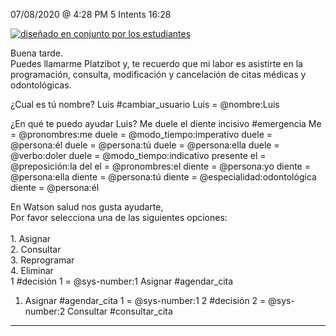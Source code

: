 

07/08/2020 @
4:28
PM
5
Intents
16:28
 
<a href="https://imgur.com/fMUI13D"><img src="https://i.imgur.com/fMUI13Dt.jpg" title="diseñado en conjunto por los estudiantes" /></a>
 
<div class="msgj">Buena tarde.</div>
 
<div class="msgj">Puedes llamarme Platzibot y, te recuerdo que mi labor es asistirte en la programación, consulta, modificación y cancelación de citas médicas y odontológicas.</div>
 
¿Cual es tú nombre?
Luis
#cambiar_usuario
Luis = @nombre:Luis
 
 
¿En qué te puedo ayudar Luis?
Me duele el diente incisivo
#emergencia
Me = @pronombres:me
duele = @modo_tiempo:imperativo
duele = @persona:él
duele = @persona:tú
duele = @persona:ella
duele = @verbo:doler
duele = @modo_tiempo:indicativo presente
el = @preposición:la del
el = @pronombres:el
diente = @persona:yo
diente = @persona:ella
diente = @persona:tú
diente = @especialidad:odontológica
diente = @persona:él
 
En Watson salud nos gusta ayudarte,</br> Por favor selecciona una de las siguientes opciones: </br></br> 1. Asignar</br> 2. Consultar</br> 3. Reprogramar</br> 4. Eliminar</br>
1
#decisión
1 = @sys-number:1
Asignar
#agendar_cita
1. Asignar
#agendar_cita
1 = @sys-number:1
2
#decisión
2 = @sys-number:2
Consultar
#consultar_cita


---
